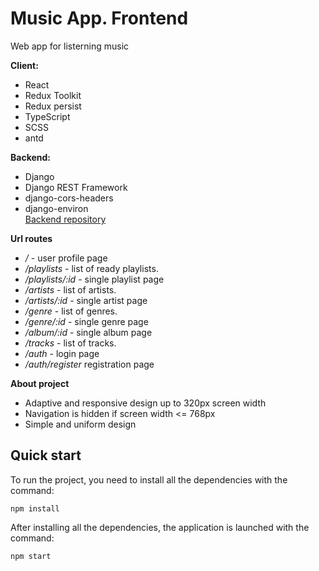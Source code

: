 # Music App. Frontend

Web app for listerning music

**Client:**

-  React
-  Redux Toolkit
-  Redux persist
-  TypeScript
-  SCSS
-  antd

**Backend:**

-  Django
-  Django REST Framework
-  django-cors-headers
-  django-environ <br />
[Backend repository](https://github.com/Haskiro/django)

**Url routes**

-  _/_ - user profile page
-  _/playlists_ - list of ready playlists.
-  _/playlists/:id_ - single playlist page
-  _/artists_ - list of artists.
-  _/artists/:id_ - single artist page
-  _/genre_ - list of genres.
-  _/genre/:id_ - single genre page
-  _/album/:id_ - single album page
-  _/tracks_ - list of tracks.
-  _/auth_ - login page
-  _/auth/register_ registration page

**About project**

-  Adaptive and responsive design up to 320px screen width
-  Navigation is hidden if screen width <= 768px
-  Simple and uniform design

## Quick start

To run the project, you need to install all the dependencies with the command:
```
npm install
```
After installing all the dependencies, the application is launched with the command:
```
npm start
```
